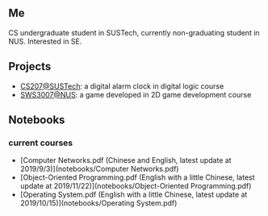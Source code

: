## Me

CS undergraduate student in SUSTech, currently non-graduating student in NUS. Interested in SE.

## Projects

* [CS207@SUSTech](<https://github.com/Stang-wm/CS207_project>): a digital alarm clock in digital logic course
* [SWS3007@NUS](<https://github.com/bianzheng123/2D-VideoGame-Development>): a game developed in 2D game development course

## Notebooks

### current courses

- [Computer Networks.pdf (Chinese and English, latest update at 2019/9/3)](notebooks/Computer Networks.pdf)
- [Object-Oriented Programming.pdf (English with a little Chinese, latest update at 2019/11/22)](notebooks/Object-Oriented Programming.pdf)
- [Operating System.pdf (English with a little Chinese, latest update at 2019/10/15)](notebooks/Operating System.pdf)

